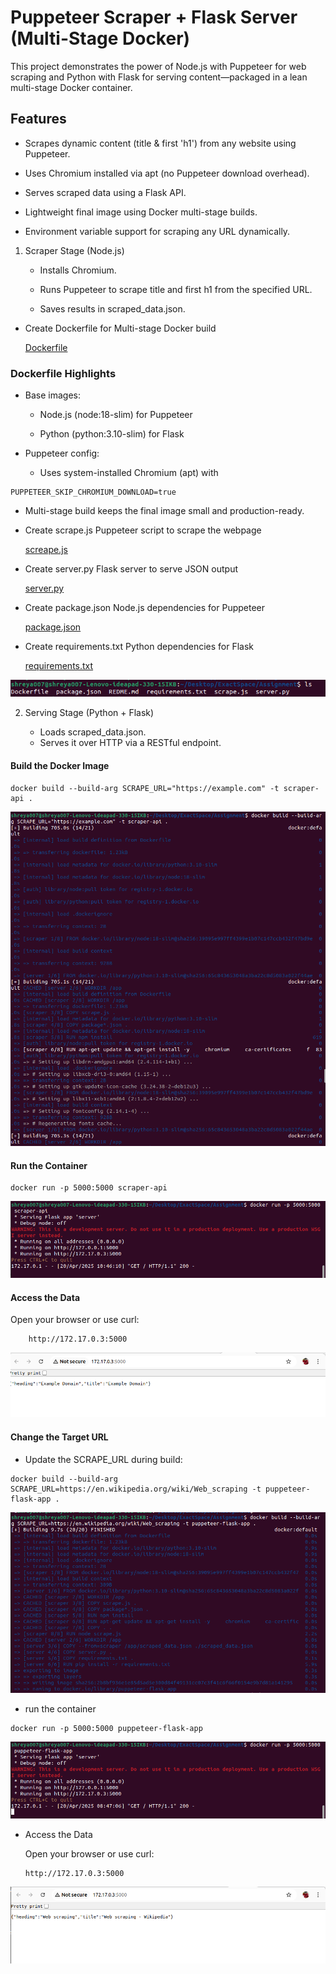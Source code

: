 # Puppeteer Scraper + Flask Server (Multi-Stage Docker)

This project demonstrates the power of Node.js with Puppeteer for web scraping and Python with Flask for serving content—packaged in a lean multi-stage Docker container.

## Features
- Scrapes dynamic content (title & first 'h1') from any website using Puppeteer.

-  Uses Chromium installed via apt (no Puppeteer download overhead).

-  Serves scraped data using a Flask API.

-  Lightweight final image using Docker multi-stage builds.

-  Environment variable support for scraping any URL dynamically.

1. Scraper Stage (Node.js)

   - Installs Chromium.

   - Runs Puppeteer to scrape title and first h1 from  the specified URL.

   - Saves results in scraped_data.json.
  
- Create Dockerfile for  Multi-stage Docker build
  
  [Dockerfile](Dockerfile)

### Dockerfile Highlights
- Base images:

  - Node.js (node:18-slim) for Puppeteer

  - Python (python:3.10-slim) for Flask

- Puppeteer config:

  - Uses system-installed Chromium (apt) with 
```
PUPPETEER_SKIP_CHROMIUM_DOWNLOAD=true
```

- Multi-stage build keeps the final image small and production-ready.

- Create scrape.js	Puppeteer script to scrape the webpage

  [screape.js](scrape.js)

- Create server.py	Flask server to serve JSON output
  
   [server.py](server.py)

- Create package.json	Node.js dependencies for Puppeteer
   
   [package.json](package.json)

- Create requirements.txt	Python dependencies for Flask
   
   [requirements.txt](requirements.txt)

![alt text](images/image.png)

2. Serving Stage (Python + Flask)

    - Loads scraped_data.json.
    - Serves it over HTTP via a RESTful endpoint.
  
#### Build the Docker Image

```
docker build --build-arg SCRAPE_URL="https://example.com" -t scraper-api .
```

![alt text](images/image-1.png)


#### Run the Container
  
```
docker run -p 5000:5000 scraper-api 
```

![alt text](images/image-2.png)

#### Access the Data
   
   Open your browser or use curl:

   ```
       http://172.17.0.3:5000
   ```


![alt text](images/image-3.png)

#### Change the Target URL
  - Update the SCRAPE_URL during build:

```
docker build --build-arg SCRAPE_URL=https://en.wikipedia.org/wiki/Web_scraping -t puppeteer-flask-app .
```

![alt text](images/image-4.png)


- run the container 

```
docker run -p 5000:5000 puppeteer-flask-app
```

![alt text](images/image-5.png)

- Access the Data
   
   Open your browser or use curl: 

   ```
   http://172.17.0.3:5000
   ```

![alt text](images/image-6.png)